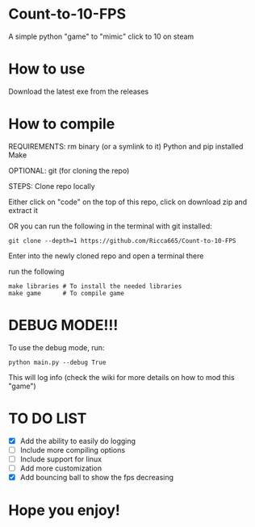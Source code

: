 # Count-to-10-FPS

A simple python "game" to "mimic" click to 10 on steam

# How to use

Download the latest exe from the releases

# How to compile

REQUIREMENTS:
rm binary (or a symlink to it)
Python and pip installed
Make

OPTIONAL:
git (for cloning the repo)

STEPS:
Clone repo locally

Either click on "code" on the top of this repo, click on download zip and extract it

OR you can run the following in the terminal with git installed:
```
git clone --depth=1 https://github.com/Ricca665/Count-to-10-FPS
```

Enter into the newly cloned repo and open a terminal there

run the following
```
make libraries # To install the needed libraries
make game      # To compile game
```

# DEBUG MODE!!!

To use the debug mode, run:
```
python main.py --debug True
```

This will log info (check the wiki for more details on how to mod this "game")

# TO DO LIST
- [x] Add the ability to easily do logging
- [ ] Include more compiling options
- [ ] Include support for linux
- [ ] Add more customization
- [x] Add bouncing ball to show the fps decreasing

# Hope you enjoy!
